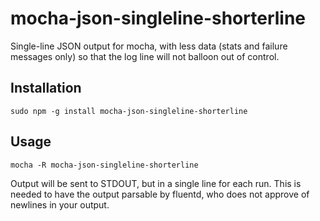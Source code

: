 # mocha-json-singleline-shorterline
Single-line JSON output for mocha, with less data (stats and failure messages only) so that the log line will not balloon out of control.

## Installation

```
sudo npm -g install mocha-json-singleline-shorterline
```

## Usage

```
mocha -R mocha-json-singleline-shorterline
```

Output will be sent to STDOUT, but in a single line for each run. 
This is needed to have the output parsable by fluentd, who does not approve of newlines in your output.
